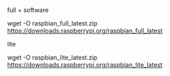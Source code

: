 full + software

wget -O raspbian_full_latest.zip https://downloads.raspberrypi.org/raspbian_full_latest

lite

wget -O raspbian_lite_latest.zip https://downloads.raspberrypi.org/raspbian_lite_latest